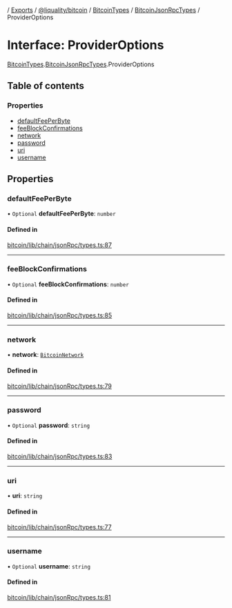 [](../README.md) / [Exports](../modules.md) / [@liquality/bitcoin](../modules/liquality_bitcoin.md) / [BitcoinTypes](../modules/liquality_bitcoin.BitcoinTypes.md) / [BitcoinJsonRpcTypes](../modules/liquality_bitcoin.BitcoinTypes.BitcoinJsonRpcTypes.md) / ProviderOptions

# Interface: ProviderOptions

[BitcoinTypes](../modules/liquality_bitcoin.BitcoinTypes.md).[BitcoinJsonRpcTypes](../modules/liquality_bitcoin.BitcoinTypes.BitcoinJsonRpcTypes.md).ProviderOptions

## Table of contents

### Properties

- [defaultFeePerByte](liquality_bitcoin.BitcoinTypes.BitcoinJsonRpcTypes.ProviderOptions.md#defaultfeeperbyte)
- [feeBlockConfirmations](liquality_bitcoin.BitcoinTypes.BitcoinJsonRpcTypes.ProviderOptions.md#feeblockconfirmations)
- [network](liquality_bitcoin.BitcoinTypes.BitcoinJsonRpcTypes.ProviderOptions.md#network)
- [password](liquality_bitcoin.BitcoinTypes.BitcoinJsonRpcTypes.ProviderOptions.md#password)
- [uri](liquality_bitcoin.BitcoinTypes.BitcoinJsonRpcTypes.ProviderOptions.md#uri)
- [username](liquality_bitcoin.BitcoinTypes.BitcoinJsonRpcTypes.ProviderOptions.md#username)

## Properties

### defaultFeePerByte

• `Optional` **defaultFeePerByte**: `number`

#### Defined in

[bitcoin/lib/chain/jsonRpc/types.ts:87](https://github.com/liquality/chainabstractionlayer/blob/c190aa67/packages/bitcoin/lib/chain/jsonRpc/types.ts#L87)

___

### feeBlockConfirmations

• `Optional` **feeBlockConfirmations**: `number`

#### Defined in

[bitcoin/lib/chain/jsonRpc/types.ts:85](https://github.com/liquality/chainabstractionlayer/blob/c190aa67/packages/bitcoin/lib/chain/jsonRpc/types.ts#L85)

___

### network

• **network**: [`BitcoinNetwork`](liquality_bitcoin.BitcoinTypes.BitcoinNetwork.md)

#### Defined in

[bitcoin/lib/chain/jsonRpc/types.ts:79](https://github.com/liquality/chainabstractionlayer/blob/c190aa67/packages/bitcoin/lib/chain/jsonRpc/types.ts#L79)

___

### password

• `Optional` **password**: `string`

#### Defined in

[bitcoin/lib/chain/jsonRpc/types.ts:83](https://github.com/liquality/chainabstractionlayer/blob/c190aa67/packages/bitcoin/lib/chain/jsonRpc/types.ts#L83)

___

### uri

• **uri**: `string`

#### Defined in

[bitcoin/lib/chain/jsonRpc/types.ts:77](https://github.com/liquality/chainabstractionlayer/blob/c190aa67/packages/bitcoin/lib/chain/jsonRpc/types.ts#L77)

___

### username

• `Optional` **username**: `string`

#### Defined in

[bitcoin/lib/chain/jsonRpc/types.ts:81](https://github.com/liquality/chainabstractionlayer/blob/c190aa67/packages/bitcoin/lib/chain/jsonRpc/types.ts#L81)
